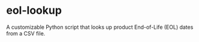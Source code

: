 # eol-lookup
A customizable Python script that looks up product End-of-Life (EOL) dates from a CSV file.

